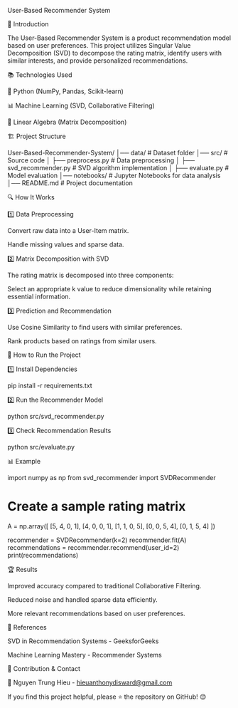 User-Based Recommender System

📌 Introduction

The User-Based Recommender System is a product recommendation model based on user preferences. This project utilizes Singular Value Decomposition (SVD) to decompose the rating matrix, identify users with similar interests, and provide personalized recommendations.

📚 Technologies Used

🐍 Python (NumPy, Pandas, Scikit-learn)

📊 Machine Learning (SVD, Collaborative Filtering)

🔢 Linear Algebra (Matrix Decomposition)

🏗 Project Structure

User-Based-Recommender-System/
│── data/                    # Dataset folder
│── src/                     # Source code
│   ├── preprocess.py        # Data preprocessing
│   ├── svd_recommender.py   # SVD algorithm implementation
│   ├── evaluate.py          # Model evaluation
│── notebooks/               # Jupyter Notebooks for data analysis
│── README.md                # Project documentation

🔍 How It Works

1️⃣ Data Preprocessing

Convert raw data into a User-Item matrix.

Handle missing values and sparse data.

2️⃣ Matrix Decomposition with SVD

The rating matrix is decomposed into three components:


Select an appropriate k value to reduce dimensionality while retaining essential information.

3️⃣ Prediction and Recommendation

Use Cosine Similarity to find users with similar preferences.

Rank products based on ratings from similar users.

🚀 How to Run the Project

1️⃣ Install Dependencies

pip install -r requirements.txt

2️⃣ Run the Recommender Model

python src/svd_recommender.py

3️⃣ Check Recommendation Results

python src/evaluate.py

📊 Example

import numpy as np
from svd_recommender import SVDRecommender

# Create a sample rating matrix
A = np.array([
    [5, 4, 0, 1],
    [4, 0, 0, 1],
    [1, 1, 0, 5],
    [0, 0, 5, 4],
    [0, 1, 5, 4]
])

recommender = SVDRecommender(k=2)
recommender.fit(A)
recommendations = recommender.recommend(user_id=2)
print(recommendations)

🏆 Results

Improved accuracy compared to traditional Collaborative Filtering.

Reduced noise and handled sparse data efficiently.

More relevant recommendations based on user preferences.

📌 References

SVD in Recommendation Systems - GeeksforGeeks

Machine Learning Mastery - Recommender Systems

🎯 Contribution & Contact

📧 Nguyen Trung Hieu - hieuanthonydisward@gmail.com

If you find this project helpful, please ⭐ the repository on GitHub! 😊

